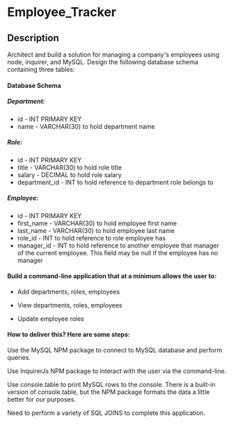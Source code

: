 # Employee_Tracker
## Description
Architect and build a solution for managing a company's employees using node, inquirer, and MySQL.
Design the following database schema containing three tables:
#### Database Schema
##### Department:

* id - INT PRIMARY KEY
* name - VARCHAR(30) to hold department name
##### Role:

* id - INT PRIMARY KEY
* title - VARCHAR(30) to hold role title
* salary - DECIMAL to hold role salary
* department_id - INT to hold reference to department role belongs to
##### Employee:

* id - INT PRIMARY KEY
* first_name - VARCHAR(30) to hold employee first name
* last_name - VARCHAR(30) to hold employee last name
* role_id - INT to hold reference to role employee has
* manager_id - INT to hold reference to another employee that manager of the current employee. This field may be null if the employee has no manager
#### Build a command-line application that at a minimum allows the user to:

* Add departments, roles, employees

* View departments, roles, employees

* Update employee roles
#### How to deliver this? Here are some steps:

Use the MySQL NPM package to connect to MySQL database and perform queries.

Use InquirerJs NPM package to interact with the user via the command-line.

Use console.table to print MySQL rows to the console. There is a built-in version of console.table, but the NPM package formats the data a little better for our purposes.

Need to perform a variety of SQL JOINS to complete this application.
